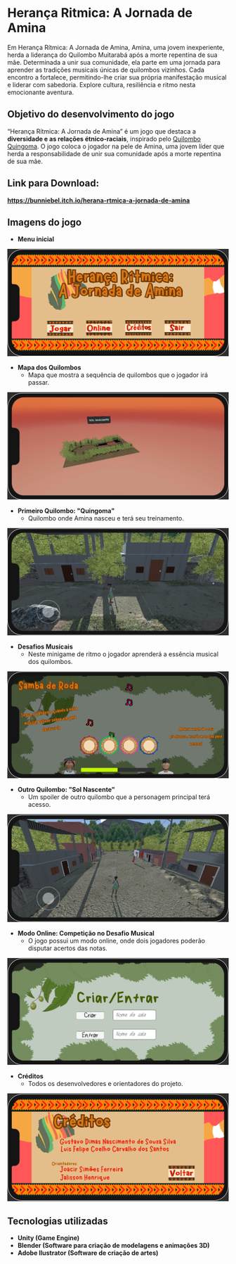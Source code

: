 # Herança Ritmica: A Jornada de Amina

Em Herança Rítmica: A Jornada de Amina, Amina, uma jovem inexperiente, herda a liderança do Quilombo Muitarabá após a morte repentina de sua mãe. Determinada a unir sua comunidade, ela parte em uma jornada para aprender as tradições musicais únicas de quilombos vizinhos. Cada encontro a fortalece, permitindo-lhe criar sua própria manifestação musical e liderar com sabedoria. Explore cultura, resiliência e ritmo nesta emocionante aventura.

## Objetivo do desenvolvimento do jogo

“Herança Rítmica: A Jornada de Amina” é um jogo que destaca a **diversidade e as relações étnico-raciais**, inspirado pelo [Quilombo Quingoma](https://www.instagram.com/quingomaquilombo/). O jogo coloca o jogador na pele de Amina, uma jovem líder que herda a responsabilidade de unir sua comunidade após a morte repentina de sua mãe.

## Link para Download:
**https://bunniebel.itch.io/herana-rtmica-a-jornada-de-amina**

## Imagens do jogo

- **Menu inicial**
  
![Image](./Docs/Images/Menu.png)

- **Mapa dos Quilombos**
  - Mapa que mostra a sequência de quilombos que o jogador irá passar.
  
![Image](./Docs/Images/Mapa.png)

- **Primeiro Quilombo: "Quingoma"**
  - Quilombo onde Amina nasceu e terá seu treinamento.

![Image](./Docs/Images/Quingoma.png)

- **Desafios Musicais**
  - Neste minigame de ritmo o jogador aprenderá a essência musical dos quilombos.

![Image](./Docs/Images/Samba%20de%20Roda.png)

- **Outro Quilombo: "Sol Nascente"**
  - Um spoiler de outro quilombo que a personagem principal terá acesso.

![Image](./Docs/Images/Sol%20Nascente.png)

- **Modo Online: Competição no Desafio Musical**
  - O jogo possui um modo online, onde dois jogadores poderão disputar acertos das notas.

![Image](./Docs/Images/Online.png)

- **Créditos**
  - Todos os desenvolvedores e orientadores do projeto.

![Image](./Docs/Images/Creditos.png)

## Tecnologias utilizadas

- **Unity (Game Engine)**
- **Blender (Software para criação de modelagens e animações 3D)**
- **Adobe Ilustrator (Software de criação de artes)**

